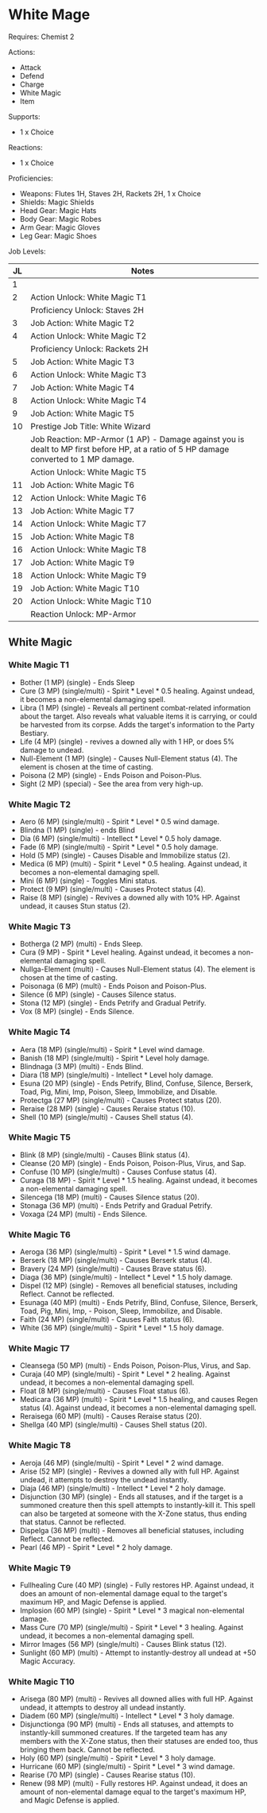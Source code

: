# White Mage

Requires: Chemist 2

Actions:

- Attack
- Defend
- Charge
- White Magic
- Item

Supports:

- 1 x Choice

Reactions:

- 1 x Choice

Proficiencies:

- Weapons: Flutes 1H, Staves 2H, Rackets 2H, 1 x Choice
- Shields: Magic Shields
- Head Gear: Magic Hats
- Body Gear: Magic Robes
- Arm Gear: Magic Gloves
- Leg Gear: Magic Shoes

Job Levels:

| JL | Notes |
| --- | --- |
| 1 | 
| 2 | Action Unlock: White Magic T1
|   | Proficiency Unlock: Staves 2H
| 3 | Job Action: White Magic T2
| 4 | Action Unlock: White Magic T2
|   | Proficiency Unlock: Rackets 2H
| 5 | Job Action: White Magic T3
| 6 | Action Unlock: White Magic T3
| 7 | Job Action: White Magic T4
| 8 | Action Unlock: White Magic T4
| 9 | Job Action: White Magic T5
| 10 | Prestige Job Title: White Wizard
|    | Job Reaction: MP-Armor (1 AP) - Damage against you is dealt to MP first before HP, at a ratio of 5 HP damage converted to 1 MP damage.
|    | Action Unlock: White Magic T5
| 11 | Job Action: White Magic T6
| 12 | Action Unlock: White Magic T6
| 13 | Job Action: White Magic T7
| 14 | Action Unlock: White Magic T7
| 15 | Job Action: White Magic T8
| 16 | Action Unlock: White Magic T8
| 17 | Job Action: White Magic T9
| 18 | Action Unlock: White Magic T9
| 19 | Job Action: White Magic T10
| 20 | Action Unlock: White Magic T10
|    | Reaction Unlock: MP-Armor

## White Magic

### White Magic T1

- Bother (1 MP) (single) - Ends Sleep
- Cure (3 MP) (single/multi) - Spirit * Level * 0.5 healing. Against undead, it becomes a non-elemental damaging spell.
- Libra (1 MP) (single) - Reveals all pertinent combat-related information about the target. Also reveals what valuable items it is carrying, or could be harvested from its corpse. Adds the target's information to the Party Bestiary.
- Life (4 MP) (single) - revives a downed ally with 1 HP, or does 5% damage to undead.
- Null-Element (1 MP) (single) - Causes Null-Element status (4). The element is chosen at the time of casting.
- Poisona (2 MP) (single) - Ends Poison and Poison-Plus.
- Sight (2 MP) (special) - See the area from very high-up.

### White Magic T2

- Aero (6 MP) (single/multi) - Spirit * Level * 0.5 wind damage.
- Blindna (1 MP) (single) - ends Blind
- Dia (6 MP) (single/multi) - Intellect * Level * 0.5 holy damage.
- Fade (6 MP) (single/multi) - Spirit * Level * 0.5 holy damage.
- Hold (5 MP) (single) - Causes Disable and Immobilize status (2).
- Medica (6 MP) (multi) - Spirit * Level * 0.5 healing. Against undead, it becomes a non-elemental damaging spell.
- Mini (6 MP) (single) - Toggles Mini status.
- Protect (9 MP) (single/multi) - Causes Protect status (4).
- Raise (8 MP) (single) - Revives a downed ally with 10% HP. Against undead, it causes Stun status (2).

### White Magic T3

- Botherga (2 MP) (multi) - Ends Sleep.
- Cura (9 MP) - Spirit * Level healing. Against undead, it becomes a non-elemental damaging spell.
- Nullga-Element (multi) - Causes Null-Element status (4). The element is chosen at the time of casting.
- Poisonaga (6 MP) (multi) - Ends Poison and Poison-Plus.
- Silence (6 MP) (single) - Causes Silence status.
- Stona (12 MP) (single) - Ends Petrify and Gradual Petrify.
- Vox (8 MP) (single) - Ends Silence.

### White Magic T4
 
- Aera (18 MP) (single/multi) - Spirit * Level wind damage.
- Banish (18 MP) (single/multi) - Spirit * Level holy damage.
- Blindnaga (3 MP) (multi) - Ends Blind.
- Diara (18 MP) (single/multi) - Intellect * Level holy damage.
- Esuna (20 MP) (single) - Ends Petrify, Blind, Confuse, Silence, Berserk, Toad, Pig, Mini, Imp, Poison, Sleep, Immobilize, and Disable.
- Protectga (27 MP) (single/multi) - Causes Protect status (20).
- Reraise (28 MP) (single) - Causes Reraise status (10).
- Shell (10 MP) (single/multi) - Causes Shell status (4).

### White Magic T5

- Blink (8 MP) (single/multi) - Causes Blink status (4).
- Cleanse (20 MP) (single) - Ends Poison, Poison-Plus, Virus, and Sap.
- Confuse (10 MP) (single/multi) - Causes Confuse status (4).
- Curaga (18 MP) - Spirit * Level * 1.5 healing. Against undead, it becomes a non-elemental damaging spell.
- Silencega (18 MP) (multi) - Causes Silence status (20).
- Stonaga (36 MP) (multi) - Ends Petrify and Gradual Petrify.
- Voxaga (24 MP) (multi) - Ends Silence.

### White Magic T6

- Aeroga (36 MP) (single/multi) - Spirit * Level * 1.5 wind damage.
- Berserk (18 MP) (single/multi) - Causes Berserk status (4).
- Bravery (24 MP) (single/multi) - Causes Brave status (6).
- Diaga (36 MP) (single/multi) - Intellect * Level * 1.5 holy damage.
- Dispel (12 MP) (single) - Removes all beneficial statuses, including Reflect. Cannot be reflected.
- Esunaga (40 MP) (multi) - Ends Petrify, Blind, Confuse, Silence, Berserk, Toad, Pig, Mini, Imp, - Poison, Sleep, Immobilize, and Disable.
- Faith (24 MP) (single/multi) - Causes Faith status (6).
- White (36 MP) (single/multi) - Spirit * Level * 1.5 holy damage.

### White Magic T7

- Cleansega (50 MP) (multi) - Ends Poison, Poison-Plus, Virus, and Sap.
- Curaja (40 MP) (single/multi) - Spirit * Level * 2 healing. Against undead, it becomes a non-elemental damaging spell.
- Float (8 MP) (single/multi) - Causes Float status (6).
- Medicara (36 MP) (multi) - Spirit * Level * 1.5 healing, and causes Regen status (4). Against undead, it becomes a non-elemental damaging spell.
- Reraisega (60 MP) (multi) - Causes Reraise status (20).
- Shellga (40 MP) (single/multi) - Causes Shell status (20).

### White Magic T8

- Aeroja (46 MP) (single/multi) - Spirit * Level * 2 wind damage.
- Arise (52 MP) (single) - Revives a downed ally with full HP. Against undead, it attempts to destroy the undead instantly.
- Diaja (46 MP) (single/multi) - Intellect * Level * 2 holy damage.
- Disjunction (30 MP) (single) - Ends all statuses, and if the target is a summoned creature then this spell attempts to instantly-kill it. This spell can also be targeted at someone with the X-Zone status, thus ending that status. Cannot be reflected.
- Dispelga (36 MP) (multi) - Removes all beneficial statuses, including Reflect. Cannot be reflected.
- Pearl (46 MP) - Spirit * Level * 2 holy damage.

### White Magic T9

- Fullhealing Cure (40 MP) (single) - Fully restores HP. Against undead, it does an amount of non-elemental damage equal to the target's maximum HP, and Magic Defense is applied.
- Implosion (60 MP) (single) - Spirit * Level * 3 magical non-elemental damage.
- Mass Cure (70 MP) (single/multi) - Spirit * Level * 3 healing. Against undead, it becomes a non-elemental damaging spell.
- Mirror Images (56 MP) (single/multi) - Causes Blink status (12).
- Sunlight (60 MP) (multi) - Attempt to instantly-destroy all undead at +50 Magic Accuracy.

### White Magic T10

- Arisega (80 MP) (multi) - Revives all downed allies with full HP. Against undead, it attempts to destroy all undead instantly.
- Diadem (60 MP) (single/multi) - Intellect * Level * 3 holy damage.
- Disjunctionga (90 MP) (multi) - Ends all statuses, and attempts to instantly-kill summoned creatures. If the targeted team has any members with the X-Zone status, then their statuses are ended too, thus bringing them back. Cannot be reflected.
- Holy (60 MP) (single/multi) - Spirit * Level * 3 holy damage.
- Hurricane (60 MP) (single/multi) - Spirit * Level * 3 wind damage.
- Rearise (70 MP) (single) - Causes Rearise status (10).
- Renew (98 MP) (multi) - Fully restores HP. Against undead, it does an amount of non-elemental damage equal to the target's maximum HP, and Magic Defense is applied.
